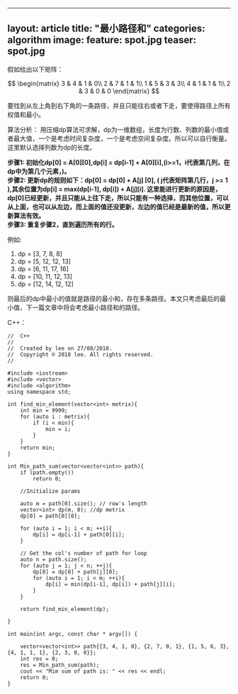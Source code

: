 
---
layout: article
title: "最小路径和"
categories: algorithm
image:
  feature: spot.jpg
  teaser: spot.jpg
---

假如给出以下矩阵：

$$
  \begin{matrix}
   3 & 4 & 1 & 0\\
   2 & 7 & 1 & 1\\
   1 & 5 & 3 & 3\\
   4 & 1 & 1 & 1\\
   2 & 3 & 0 & 0
  \end{matrix}
$$

要找到从左上角到右下角的一条路径，并且只能往右或者下走，要使得路径上所有权值和最小。

算法分析：
用压缩dp算法可求解，dp为一维数组，长度为行数、列数的最小值或者最大值，一个是考虑时间复杂度，一个是考虑空间复杂度。所以可以自行衡量。这里默认选择列数为dp的长度。

**步骤1: 初始化dp[0] = A[0][0],dp[i] = dp[i-1] + A[0][i],(i>=1，i代表第几列，在dp中为第几个元素，)。  
步骤2: 更新dp的规则如下：dp[0] = dp[0] + A[j] [0], ( j代表矩阵第几行，j >= 1 ),其余位置为dp[i] = max(dp[i-1], dp[i]) + A[j][i].
这里能进行更新的原因是，dp[0]已经更新，并且只能从上往下走，所以只能有一种选择，而其他位置，可以从上面，也可以从左边，而上面的值还没更新，左边的值已经是最新的值，所以更新算法有效。	 
步骤3: 重复步骤2，直到遍历所有的行。**

例如:		
1. dp = [3, 7, 8, 8]  
2. dp = [5, 12, 12, 13]	 
3. dp = [6, 11, 17, 16]		
4. dp = [10, 11, 12, 13]	
5. dp = [12, 14, 12, 12]	

则最后的dp中最小的值就是路径的最小和，存在多条路径。本文只考虑最后的最小值，下一篇文章中将会考虑最小路径和的路径。

C++：

```
//  C++
//
//  Created by lee on 27/08/2018.
//  Copyright © 2018 lee. All rights reserved.
//

#include <iostream>
#include <vector>
#include <algorithm>
using namespace std;

int find_min_element(vector<int> metrix){
    int min = 9999;
    for (auto i : metrix){
        if (i < min){
            min = i;
        }
    }
    return min;
}

int Min_path_sum(vector<vector<int>> path){
    if (path.empty())
        return 0;
    
    //Initialize params
    
    auto m = path[0].size(); // row's length
    vector<int> dp(m, 0); //dp metrix
    dp[0] = path[0][0];
    
    for (auto i = 1; i < m; ++i){
        dp[i] = dp[i-1] + path[0][i];
    }
    
    // Get the col's number of path for loop
    auto n = path.size();
    for (auto j = 1; j < n; ++j){
        dp[0] = dp[0] + path[j][0];
        for (auto i = 1; i < m; ++i){
            dp[i] = min(dp[i-1], dp[i]) + path[j][i];
        }
    }
    
    return find_min_element(dp);
    
}

int main(int argc, const char * argv[]) {
    
    vector<vector<int>> path{{3, 4, 1, 0}, {2, 7, 0, 1}, {1, 5, 6, 3}, {4, 1, 1, 1}, {2, 3, 0, 0}};
    int res = 0;
    res = Min_path_sum(path);
    cout << "Mim sum of path is: " << res << endl;
    return 0;
}

``` 